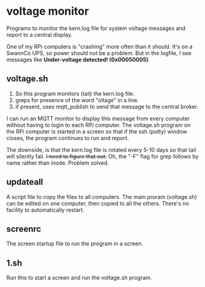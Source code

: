 # voltage monitor
 Programs to monitor the kern.log file for system voltage messages and report to a central display.

One of my RPi computers is "crashing" more often than it should.  It's on a SwannCo UPS, so power should not be a problem.  But in the logfile, I see messages like <b>Under-voltage detected! (0x00050005)</b>.

## voltage.sh
1. So this program monitors (tail) the kern.log file.
2. greps for presence of the word "oltage" in a line.
3. if present, uses mqtt_publish to send that message to the central broker.

I can run an MQTT monitor to display this message from every computer without having to login to each RPi computer.  The voltage.sh program on the RPi computer is started in a screen so that if the ssh (putty) window closes, the program continues to run and report.

The downside, is that the kern.log file is rotated every 5-10 days so that tail will silently fail. ~~I need to figure that out.~~  Oh, the "-F" flag for grep follows by name rather than inode.  Problem solved.

## updateall
 A script file to copy the files to all computers.  The main proram (voltage.sh) can be edited on one computer, then copied to all the others.  There's no facility to automatically restart.  
 
 ## screenrc
  The screen startup file to run the program in a screen.
  
 ## 1.sh
  Run this to start a screen and run the voltage.sh program.
  
